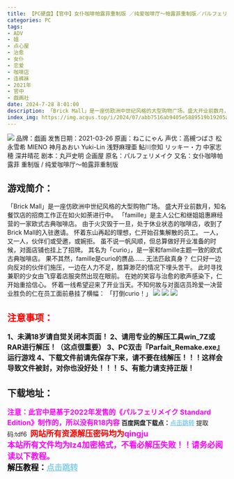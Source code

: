 ```yaml
---
title: 【PC硬盘】【官中】女仆咖啡帕露菲重制版 ／纯爱咖啡厅～帕露菲重制版／パルフェリメイク／Parfait Remake
categories: PC
tags:
- ADV
- 姐
- 点心屋
- 治愈
- 女仆
- 恋爱
- 咖啡店
- 连裤袜
- 2021年
- 官中
- 戯画社
date: 2024-7-28 8:01:00
description: 「Brick Mall」是一座仿欧洲中世纪风格的大型购物广场。盛大开业前数月，知名餐饮店的招商工作正在如火如荼进行中。「famille」是主人公仁和继姐姐惠麻经营的一家欧式古典咖啡店。由于火灾毁于一旦，处于休业状态的咖啡店，收到了Brick Mall的入驻邀请。怀着东山再起的理想，仁开始召集解散的员工。一人，又一人，伙伴们或受邀，或婉拒。虽不说一帆风顺，但总算做好开业准备的时候，对面店铺也挂上了招牌。
index_img: https://img.acgus.top/i/2024/07/abb7516ab9405e5889519b19205a3b19.webp
---
```

![](https://img.acgus.top/i/2024/07/abb7516ab9405e5889519b19205a3b19.webp)
品牌：戯画
发售日期：2021-03-26
原画：ねこにゃん
声优：高槻つばさ 松永雪希 MIENO 神月あおい Yuki-Lin 浅野麻理亜 鮎川奈知 リッキー・力 中家志穂 深井晴花
剧本：丸戸史明 企画屋
原名：パルフェリメイク
又名：女仆咖啡帕露菲 重制版 / 纯爱咖啡厅～帕露菲重制版

## 游戏简介：
「Brick Mall」是一座仿欧洲中世纪风格的大型购物广场。
盛大开业前数月，知名餐饮店的招商工作正在如火如荼进行中。
「famille」是主人公仁和继姐姐惠麻经营的一家欧式古典咖啡店。
由于火灾毁于一旦，处于休业状态的咖啡店，收到了Brick Mall的入驻邀请。
怀着东山再起的理想，仁开始召集解散的员工。
一人，又一人，伙伴们或受邀，或婉拒。
虽不说一帆风顺，但总算做好开业准备的时候，对面店铺也挂上了招牌。
其名为「curio」，是一家和famille主题一致的欧式古典咖啡店。
果不其然，famille是curio的赝品……
无法匹敌真身？
仁只好一边向反对的伙伴们施压，一边在人力不足，胜算渺茫的情况下埋头苦干。
此时寻找兼职的少女由飞穿着店服突然出现在眼前。
在她的笑容与治愈的歌声感染下，仁开始重拾信心。
怀着一线希望迎来了开业当天。不知何故与对面店员玲爱一决营业胜负的仁在员工面前悬挂了横幅：
「打倒curio！」
![](https://img.acgus.top/i/2024/07/e0eb809e5af48c52df1b0a1ca8465b65.webp)
![](https://img.acgus.top/i/2024/07/0a7595028d8e0aaaae16fbba3cecbb5a.webp)
![](https://img.acgus.top/i/2024/07/2844ae39d7de6c52bc0f12bfda59074a.webp)




## <font color=#FF0000 >注意事项：</font>
<font size=3><b>1、未满18岁请自觉关闭本页面！
2、请用专业的解压工具win_7Z或RAR进行解压！（这点很重要）
3、PC双击『Parfait_Remake.exe』运行游戏
4、下载文件前请先保存下来，请不要在线解压！！！这样会导致文件被封，对你也没好处！！！
5、有能力请支持正版！</b></font>

## 下载地址：
<font color=#FF00FF size=3><b>注意：此官中是基于2022年发售的《パルフェリメイク Standard Edition》制作的，所以没有R18内容</b></font>
<b>百度网盘下载点：</b><a href="https://pan.baidu.com/s/1IQ3XnbxtE0As5VtEyH3_Ew?pwd=tdf6" style="color: #87CEEB;"><b>点击跳转</b></a> 提取码:tdf6
<a style="padding: 0" href="https://post.qingju.org/AD/"><img style="max-width:100%" src="https://img.acgus.top/i/2024/07/478f689b8021d8d499ab43d21acf137a.gif" alt=""></a>
<b><font color=#FF0000 size=4>网站所有资源解压密码均为</b></font><b><font color=#FF00FF size=4>qingju</font><font color=#FF0000 ></font></b><br><b><font color=#FF00FF size=4>本站所有文件均为lz4加密格式，不看必解压失败！！请务必阅读以下教程。</b></font><br><b><font color=#000 size=4>解压教程：</b><a href="https://post.qingju.org/tutorial/000/" style="color: #87CEEB;"><b>点击跳转</b></a>